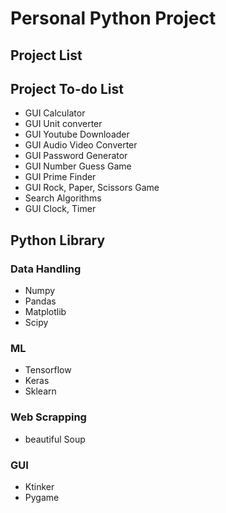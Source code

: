# Personal Python Project
## Project List

## Project To-do List
- GUI Calculator
- GUI Unit converter
- GUI Youtube Downloader
- GUI Audio Video Converter
- GUI Password Generator
- GUI Number Guess Game
- GUI Prime Finder
- GUI Rock, Paper, Scissors Game
- Search Algorithms
- GUI Clock, Timer

## Python Library
### Data Handling
- Numpy
- Pandas
- Matplotlib
- Scipy

### ML
- Tensorflow
- Keras
- Sklearn

### Web Scrapping
- beautiful Soup

### GUI
- Ktinker
- Pygame
